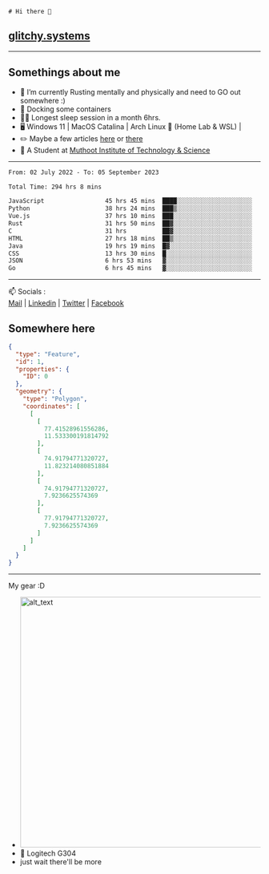 ```
# Hi there 👋
```
## [glitchy.systems](https://glitchy.systems)
---

## Somethings about me



- 🌱 I’m currently Rusting mentally and physically and need to GO out somewhere :)
- 🐋 Docking some containers
- 😶‍🌫️ Longest sleep session in a month 6hrs.
- 🖥️ Windows 11 | MacOS Catalina | Arch Linux 🦩 (Home Lab & WSL) |
- ✏️ Maybe a few articles [here](https://medium.com/@advaithnarayanan8) or [there](https://medium.com/@advaithnarayanan8)
- 📑 A Student at [Muthoot Institute of Technology & Science](https://mgmits.ac.in/)



---

<!--START_SECTION:waka-->

```txt
From: 02 July 2022 - To: 05 September 2023

Total Time: 294 hrs 8 mins

JavaScript                 45 hrs 45 mins  ████░░░░░░░░░░░░░░░░░░░░░   15.56 %
Python                     38 hrs 24 mins  ███▒░░░░░░░░░░░░░░░░░░░░░   13.06 %
Vue.js                     37 hrs 10 mins  ███░░░░░░░░░░░░░░░░░░░░░░   12.64 %
Rust                       31 hrs 50 mins  ██▓░░░░░░░░░░░░░░░░░░░░░░   10.82 %
C                          31 hrs          ██▓░░░░░░░░░░░░░░░░░░░░░░   10.54 %
HTML                       27 hrs 18 mins  ██▒░░░░░░░░░░░░░░░░░░░░░░   09.28 %
Java                       19 hrs 19 mins  █▓░░░░░░░░░░░░░░░░░░░░░░░   06.57 %
CSS                        13 hrs 30 mins  █░░░░░░░░░░░░░░░░░░░░░░░░   04.59 %
JSON                       6 hrs 53 mins   ▓░░░░░░░░░░░░░░░░░░░░░░░░   02.34 %
Go                         6 hrs 45 mins   ▓░░░░░░░░░░░░░░░░░░░░░░░░   02.30 %
```

<!--END_SECTION:waka-->

---

📫 Socials :<br>
[Mail](mailto:advaithnarayanan8@gmail.com) | [Linkedin](https://www.linkedin.com/in/advaith-narayanan-a72152214/) | [Twitter](https://twitter.com/advaithnarayan) | [Facebook](https://screenmessage.com/qinq)

## Somewhere here

```geojson
{
  "type": "Feature",
  "id": 1,
  "properties": {
    "ID": 0
  },
  "geometry": {
    "type": "Polygon",
    "coordinates": [
      [
        [
          77.41528961556286,
          11.533300191814792
        ],
        [
          74.91794771320727,
          11.823214080851884
        ],
        [
          74.91794771320727,
          7.9236625574369
        ],
        [
          77.91794771320727,
          7.9236625574369
        ]
      ]
    ]
  }
}
```


--- 
My gear :D

- [<img alt="alt_text" width="500px" src="https://valid.x86.fr/cache/banner/xv24bv-6.png" />](https://valid.x86.fr/xv24bv)
- 🐁 Logitech G304
- just wait there'll be more

